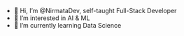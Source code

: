 - 👋 Hi, I’m @NirmataDev, self-taught Full-Stack Developer
- 👀 I’m interested in AI & ML
- 🌱 I’m currently learning Data Science
